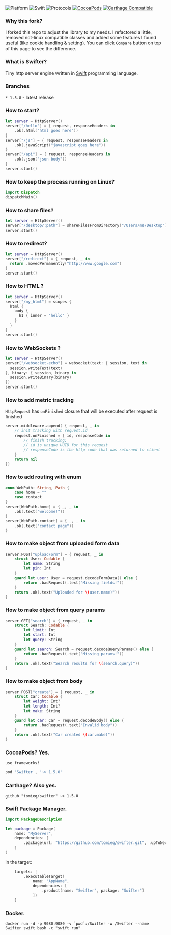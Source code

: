 ![Platform](https://img.shields.io/badge/Platform-Linux.svg?style=flat)
![Swift](https://img.shields.io/badge/Swift-4.x,_5.0-4BC51D.svg?style=flat)
![Protocols](https://img.shields.io/badge/Protocols-HTTP%201.1%20&%20WebSockets-4BC51D.svg?style=flat)
[![CocoaPods](https://img.shields.io/cocoapods/v/Swifter.svg?style=flat)](https://cocoapods.org/pods/Swifter)
[![Carthage Compatible](https://img.shields.io/badge/Carthage-compatible-4BC51D.svg?style=flat)](https://github.com/Carthage/Carthage)

### Why this fork?

I forked this repo to adjust the library to my needs. I refactored a little, removed not-linux compatible classes and added some features I found useful (like cookie handling & setting). You can click `Compare` button on top of this page to see the difference.

### What is Swifter?

Tiny http server engine written in [Swift](https://developer.apple.com/swift/) programming language.

### Branches
`* 1.5.8` - latest release



### How to start?
```swift
let server = HttpServer()
server["/hello"] = { request, responseHeaders in
    .ok(.html("html goes here"))  
}
server["/js"] = { request, responseHeaders in
    .ok(.javaScript("javascript goes here"))  
}
server["/api"] = { request, responseHeaders in
    .ok(.json("json body"))  
}
server.start()
```

### How to keep the process running on Linux?
```swift
import Dispatch
dispatchMain()
```

### How to share files?
```swift
let server = HttpServer()
server["/desktop/:path"] = shareFilesFromDirectory("/Users/me/Desktop")
server.start()
```
### How to redirect?
```swift
let server = HttpServer()
server["/redirect"] = { request, _ in
  return .movedPermanently("http://www.google.com")
}
server.start()
```
### How to HTML ?
```swift
let server = HttpServer()
server["/my_html"] = scopes { 
  html {
    body {
      h1 { inner = "hello" }
    }
  }
}
server.start()
```
### How to WebSockets ?
```swift
let server = HttpServer()
server["/websocket-echo"] = websocket(text: { session, text in
  session.writeText(text)
}, binary: { session, binary in
  session.writeBinary(binary)
})
server.start()
```
### How to add metric tracking
`HttpRequest` has `onFinished` closure that will be executed after request is finished
```swift
server.middleware.append( { request, _ in
    // init tracking with request.id
    request.onFinished = { id, responseCode in
        // finish tracking; 
        // id is unique UUID for this request
        // responseCode is the http code that was returned to client
    }
    return nil
})
```
### How to add routing with enum
```swift
enum WebPath: String, Path {
    case home = ""
    case contact
}
server[WebPath.home] = { _, _ in
    .ok(.text("welcome!"))
}
server[WebPath.contact] = { _, _ in
    .ok(.text("contact page"))
}
```
### How to make object from uploaded form data
```swift
server.POST["uploadForm"] = { request, _ in
    struct User: Codable {
        let name: String
        let pin: Int
    }
    guard let user: User = request.decodeFormData() else {
        return .badRequest(.text("Missing fields!"))
    }
    return .ok(.text("Uploaded for \(user.name)"))
}
```
### How to make object from query params
```swift
server.GET["search"] = { request, _ in
    struct Search: Codable {
        let limit: Int
        let start: Int
        let query: String
    }
    guard let search: Search = request.decodeQueryParams() else {
        return .badRequest(.text("Missing params!"))
    }
    return .ok(.text("Search results for \(search.query)"))
}
```
### How to make object from body
```swift
server.POST["create"] = { request, _ in
    struct Car: Codable {
        let weight: Int?
        let length: Int?
        let make: String
    }
    guard let car: Car = request.decodeBody() else {
        return .badRequest(.text("Invalid body"))
    }
    return .ok(.text("Car created \(car.make)"))
}
```
### CocoaPods? Yes.
```ruby
use_frameworks!

pod 'Swifter', '~> 1.5.0'
```

### Carthage? Also yes.
```
github "tomieq/swifter" ~> 1.5.0
```

### Swift Package Manager.
```swift
import PackageDescription

let package = Package(
    name: "MyServer",
    dependencies: [
        .package(url: "https://github.com/tomieq/swifter.git", .upToNextMajor(from: "1.5.0"))
    ]
)
```
in the target:
```swift
    targets: [
        .executableTarget(
            name: "AppName",
            dependencies: [
                .product(name: "Swifter", package: "Swifter")
            ])
    ]
```
### Docker.
```
docker run -d -p 9080:9080 -v `pwd`:/Swifter -w /Swifter --name Swifter swift bash -c "swift run"
```

